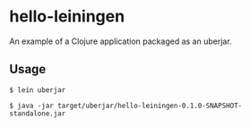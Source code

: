 # hello-leiningen

An example of a Clojure application packaged as an uberjar.


## Usage

    $ lein uberjar

    $ java -jar target/uberjar/hello-leiningen-0.1.0-SNAPSHOT-standalone.jar